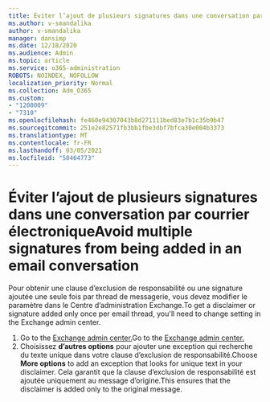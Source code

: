 ```yaml
---
title: Éviter l’ajout de plusieurs signatures dans une conversation par e-mail
ms.author: v-smandalika
author: v-smandalika
manager: dansimp
ms.date: 12/18/2020
ms.audience: Admin
ms.topic: article
ms.service: o365-administration
ROBOTS: NOINDEX, NOFOLLOW
localization_priority: Normal
ms.collection: Adm_O365
ms.custom:
- "1200009"
- "7310"
ms.openlocfilehash: fe460e94307043b8d271111bed83e7b1c35b9b47
ms.sourcegitcommit: 251e2e82571fb3bb1fbe3dbf7bfca30e004b3373
ms.translationtype: MT
ms.contentlocale: fr-FR
ms.lasthandoff: 03/05/2021
ms.locfileid: "50464773"
---
```

# <a name="avoid-multiple-signatures-from-being-added-in-an-email-conversation"></a><span data-ttu-id="7c950-102">Éviter l’ajout de plusieurs signatures dans une conversation par courrier électronique</span><span class="sxs-lookup"><span data-stu-id="7c950-102">Avoid multiple signatures from being added in an email conversation</span></span>

<span data-ttu-id="7c950-103">Pour obtenir une clause d’exclusion de responsabilité ou une signature ajoutée une seule fois par thread de messagerie, vous devez modifier le paramètre dans le Centre d’administration Exchange.</span><span class="sxs-lookup"><span data-stu-id="7c950-103">To get a disclaimer or signature added only once per email thread, you'll need to change setting in the Exchange admin center.</span></span>

1. <span data-ttu-id="7c950-104">Go to the [Exchange admin center.](https://go.microsoft.com/fwlink/p/?linkid=2059104)</span><span class="sxs-lookup"><span data-stu-id="7c950-104">Go to the [Exchange admin center.](https://go.microsoft.com/fwlink/p/?linkid=2059104)</span></span>
2. <span data-ttu-id="7c950-105">Choisissez **d’autres options** pour ajouter une exception qui recherche du texte unique dans votre clause d’exclusion de responsabilité.</span><span class="sxs-lookup"><span data-stu-id="7c950-105">Choose **More options** to add an exception that looks for unique text in your disclaimer.</span></span> <span data-ttu-id="7c950-106">Cela garantit que la clause d’exclusion de responsabilité est ajoutée uniquement au message d’origine.</span><span class="sxs-lookup"><span data-stu-id="7c950-106">This ensures that the disclaimer is added only to the original message.</span></span>


